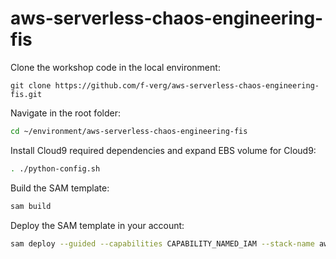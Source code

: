 # aws-serverless-chaos-engineering-fis
Clone the workshop code in the local environment:
```git
git clone https://github.com/f-verg/aws-serverless-chaos-engineering-fis.git
```

Navigate in the root folder:
```bash
cd ~/environment/aws-serverless-chaos-engineering-fis
```

Install Cloud9 required dependencies and expand EBS volume for Cloud9:
  
```bash  
. ./python-config.sh
```

Build the SAM template:
```bash
sam build
```

Deploy the SAM template in your account: 
```bash
sam deploy --guided --capabilities CAPABILITY_NAMED_IAM --stack-name aws-sce-fis
```


